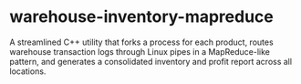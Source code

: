 # warehouse-inventory-mapreduce
A streamlined C++ utility that forks a process for each product, routes warehouse transaction logs through Linux pipes in a MapReduce-like pattern, and generates a consolidated inventory and profit report across all locations.

